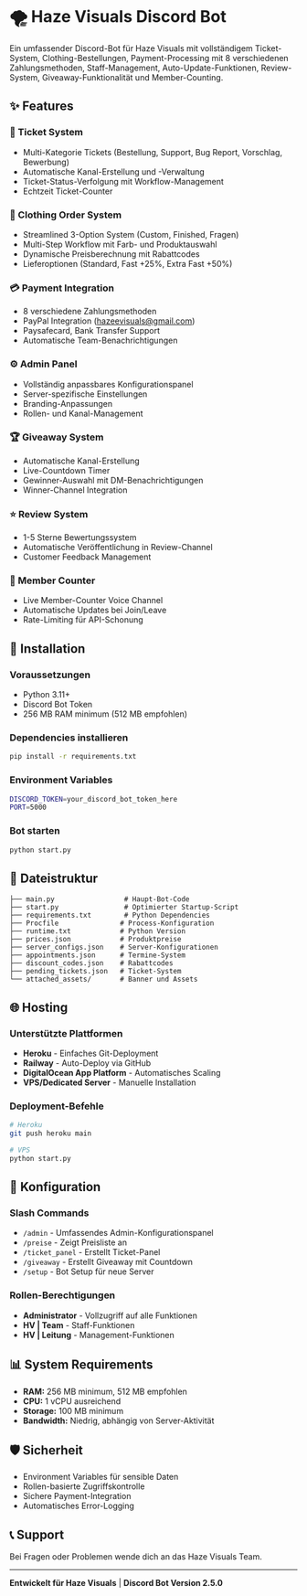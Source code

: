 # 🌪️ Haze Visuals Discord Bot

Ein umfassender Discord-Bot für Haze Visuals mit vollständigem Ticket-System, Clothing-Bestellungen, Payment-Processing mit 8 verschiedenen Zahlungsmethoden, Staff-Management, Auto-Update-Funktionen, Review-System, Giveaway-Funktionalität und Member-Counting.

## ✨ Features

### 🎫 Ticket System
- Multi-Kategorie Tickets (Bestellung, Support, Bug Report, Vorschlag, Bewerbung)
- Automatische Kanal-Erstellung und -Verwaltung
- Ticket-Status-Verfolgung mit Workflow-Management
- Echtzeit Ticket-Counter

### 👕 Clothing Order System
- Streamlined 3-Option System (Custom, Finished, Fragen)
- Multi-Step Workflow mit Farb- und Produktauswahl
- Dynamische Preisberechnung mit Rabattcodes
- Lieferoptionen (Standard, Fast +25%, Extra Fast +50%)

### 💳 Payment Integration
- 8 verschiedene Zahlungsmethoden
- PayPal Integration (hazeevisuals@gmail.com)
- Paysafecard, Bank Transfer Support
- Automatische Team-Benachrichtigungen

### ⚙️ Admin Panel
- Vollständig anpassbares Konfigurationspanel
- Server-spezifische Einstellungen
- Branding-Anpassungen
- Rollen- und Kanal-Management

### 🏆 Giveaway System
- Automatische Kanal-Erstellung
- Live-Countdown Timer
- Gewinner-Auswahl mit DM-Benachrichtigungen
- Winner-Channel Integration

### ⭐ Review System
- 1-5 Sterne Bewertungssystem
- Automatische Veröffentlichung in Review-Channel
- Customer Feedback Management

### 👥 Member Counter
- Live Member-Counter Voice Channel
- Automatische Updates bei Join/Leave
- Rate-Limiting für API-Schonung

## 🚀 Installation

### Voraussetzungen
- Python 3.11+
- Discord Bot Token
- 256 MB RAM minimum (512 MB empfohlen)

### Dependencies installieren
```bash
pip install -r requirements.txt
```

### Environment Variables
```bash
DISCORD_TOKEN=your_discord_bot_token_here
PORT=5000
```

### Bot starten
```bash
python start.py
```

## 📁 Dateistruktur

```
├── main.py                 # Haupt-Bot-Code
├── start.py                # Optimierter Startup-Script
├── requirements.txt        # Python Dependencies
├── Procfile               # Process-Konfiguration
├── runtime.txt            # Python Version
├── prices.json            # Produktpreise
├── server_configs.json    # Server-Konfigurationen
├── appointments.json      # Termine-System
├── discount_codes.json    # Rabattcodes
├── pending_tickets.json   # Ticket-System
└── attached_assets/       # Banner und Assets
```

## 🌐 Hosting

### Unterstützte Plattformen
- **Heroku** - Einfaches Git-Deployment
- **Railway** - Auto-Deploy via GitHub
- **DigitalOcean App Platform** - Automatisches Scaling
- **VPS/Dedicated Server** - Manuelle Installation

### Deployment-Befehle
```bash
# Heroku
git push heroku main

# VPS
python start.py
```

## 🔧 Konfiguration

### Slash Commands
- `/admin` - Umfassendes Admin-Konfigurationspanel
- `/preise` - Zeigt Preisliste an
- `/ticket_panel` - Erstellt Ticket-Panel
- `/giveaway` - Erstellt Giveaway mit Countdown
- `/setup` - Bot Setup für neue Server

### Rollen-Berechtigungen
- **Administrator** - Vollzugriff auf alle Funktionen
- **HV | Team** - Staff-Funktionen
- **HV | Leitung** - Management-Funktionen

## 📊 System Requirements

- **RAM:** 256 MB minimum, 512 MB empfohlen
- **CPU:** 1 vCPU ausreichend
- **Storage:** 100 MB minimum
- **Bandwidth:** Niedrig, abhängig von Server-Aktivität

## 🛡️ Sicherheit

- Environment Variables für sensible Daten
- Rollen-basierte Zugriffskontrolle
- Sichere Payment-Integration
- Automatisches Error-Logging

## 📞 Support

Bei Fragen oder Problemen wende dich an das Haze Visuals Team.

---

**Entwickelt für Haze Visuals** | **Discord Bot Version 2.5.0**